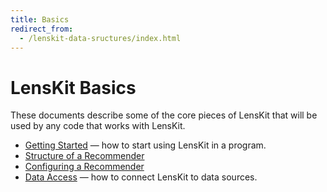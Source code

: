 ```yaml
---
title: Basics
redirect_from:
  - /lenskit-data-sructures/index.html
---
```


# LensKit Basics

These documents describe some of the core pieces of LensKit that will be used
by any code that works with LensKit.

-   [Getting Started](getting-started/) — how to start using LensKit in a program.
-   [Structure of a Recommender](structure/)
-   [Configuring a Recommender](configuration/)
-   [Data Access](data-access/) — how to connect LensKit to data sources.
